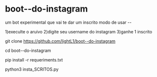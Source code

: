 # boot--do-instagram
um bot experimental que vai te dar um inscrito 
modo de usar --

1)execulte o aruivo
2)digite seu username do instagram
3)ganhe 1 inscrito

git clone https://github.com/lightL1/boot--do-instagram

cd boot--do-instagram

pip install -r requeriments.txt

python3 insta_SCRITOS.py
